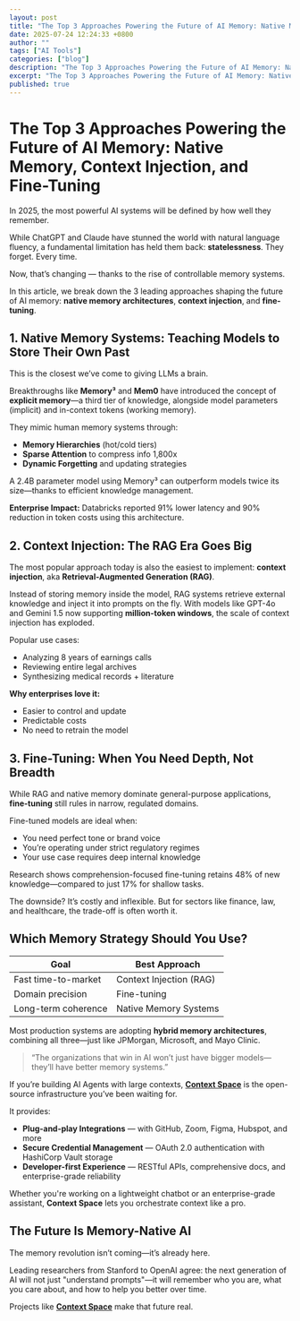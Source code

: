 ```yaml
---
layout: post
title: "The Top 3 Approaches Powering the Future of AI Memory: Native Memory, Context Injection, and Fine-Tuning"
date: 2025-07-24 12:24:33 +0800
author: ""
tags: ["AI Tools"]
categories: ["blog"]
description: "The Top 3 Approaches Powering the Future of AI Memory: Native Memory, Context Injection, and Fine-Tuning"
excerpt: "The Top 3 Approaches Powering the Future of AI Memory: Native Memory, Context In..."
published: true
---
```


# The Top 3 Approaches Powering the Future of AI Memory: Native Memory, Context Injection, and Fine-Tuning

In 2025, the most powerful AI systems will be defined by how well they remember.

While ChatGPT and Claude have stunned the world with natural language fluency, a fundamental limitation has held them back: **statelessness**. They forget. Every time.

Now, that’s changing — thanks to the rise of controllable memory systems.

In this article, we break down the 3 leading approaches shaping the future of AI memory: **native memory architectures**, **context injection**, and **fine-tuning**.

## 1. Native Memory Systems: Teaching Models to Store Their Own Past

This is the closest we’ve come to giving LLMs a brain.

Breakthroughs like **Memory³** and **Mem0** have introduced the concept of **explicit memory**—a third tier of knowledge, alongside model parameters (implicit) and in-context tokens (working memory).

They mimic human memory systems through:

- **Memory Hierarchies** (hot/cold tiers)
- **Sparse Attention** to compress info 1,800x
- **Dynamic Forgetting** and updating strategies

A 2.4B parameter model using Memory³ can outperform models twice its size—thanks to efficient knowledge management.

**Enterprise Impact:**
Databricks reported 91% lower latency and 90% reduction in token costs using this architecture.

## 2. Context Injection: The RAG Era Goes Big

The most popular approach today is also the easiest to implement: **context injection**, aka **Retrieval-Augmented Generation (RAG)**.

Instead of storing memory inside the model, RAG systems retrieve external knowledge and inject it into prompts on the fly. With models like GPT-4o and Gemini 1.5 now supporting **million-token windows**, the scale of context injection has exploded.

Popular use cases:
- Analyzing 8 years of earnings calls
- Reviewing entire legal archives
- Synthesizing medical records + literature

**Why enterprises love it:**
- Easier to control and update
- Predictable costs
- No need to retrain the model

## 3. Fine-Tuning: When You Need Depth, Not Breadth

While RAG and native memory dominate general-purpose applications, **fine-tuning** still rules in narrow, regulated domains.

Fine-tuned models are ideal when:
- You need perfect tone or brand voice
- You’re operating under strict regulatory regimes
- Your use case requires deep internal knowledge

Research shows comprehension-focused fine-tuning retains 48% of new knowledge—compared to just 17% for shallow tasks.

The downside? It’s costly and inflexible. But for sectors like finance, law, and healthcare, the trade-off is often worth it.

## Which Memory Strategy Should You Use?

| Goal                     | Best Approach         |
|--------------------------|------------------------|
| Fast time-to-market      | Context Injection (RAG) |
| Domain precision         | Fine-tuning             |
| Long-term coherence      | Native Memory Systems   |

Most production systems are adopting **hybrid memory architectures**, combining all three—just like JPMorgan, Microsoft, and Mayo Clinic.

> “The organizations that win in AI won’t just have bigger models—they’ll have better memory systems.”

If you’re building AI Agents with large contexts, [**Context Space**](https://github.com/context-space/context-space) is the open-source infrastructure you’ve been waiting for.

It provides:

- **Plug-and-play Integrations** — with GitHub, Zoom, Figma, Hubspot, and more
- **Secure Credential Management** — OAuth 2.0 authentication with HashiCorp Vault storage
- **Developer-first Experience** — RESTful APIs, comprehensive docs, and enterprise-grade reliability

Whether you're working on a lightweight chatbot or an enterprise-grade assistant, **Context Space** lets you orchestrate context like a pro.

## The Future Is Memory-Native AI

The memory revolution isn’t coming—it’s already here.

Leading researchers from Stanford to OpenAI agree: the next generation of AI will not just "understand prompts"—it will remember who you are, what you care about, and how to help you better over time.

Projects like **[Context Space](https://github.com/context-space/context-space)** make that future real.
